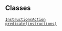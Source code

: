 ---
---
## Classes

<a href="../object/InstructionsAction.html#InstructionsAction"
target="main"><code>InstructionsAction</code></a>  
<a href="../object/predicate(instructions).html#predicate(instructions)"
target="main"><code>predicate(instructions)</code></a>  
